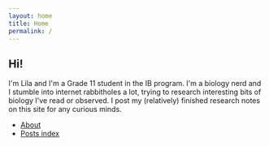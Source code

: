 ```yaml
---
layout: home
title: Home
permalink: /
---
```


## Hi! 

I'm Lila and I'm a Grade 11 student in the IB program. I'm a biology nerd and I stumble into internet rabbitholes a lot, trying to research interesting bits of biology I've read or observed. I post my (relatively) finished research notes on this site for any curious minds.


- [About](/about/)
- [Posts index](/index/)

